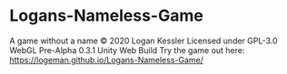 # Logans-Nameless-Game
A game without a name © 2020 Logan Kessler Licensed under GPL-3.0
WebGL Pre-Alpha 0.3.1 Unity Web Build
Try the game out here:
https://logeman.github.io/Logans-Nameless-Game/
